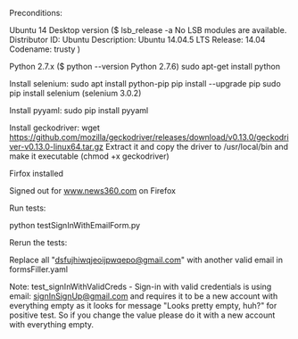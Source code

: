 
Preconditions:

Ubuntu 14 Desktop version
($ lsb_release -a
No LSB modules are available.
Distributor ID:	Ubuntu
Description:	Ubuntu 14.04.5 LTS
Release:	14.04
Codename:	trusty
)

Python 2.7.x 
($ python --version
Python 2.7.6)
sudo apt-get install python

Install selenium:
sudo apt install python-pip
pip install --upgrade pip
sudo pip install selenium 
(selenium 3.0.2) 

Install pyyaml:
sudo pip install pyyaml

Install geckodriver:
wget https://github.com/mozilla/geckodriver/releases/download/v0.13.0/geckodriver-v0.13.0-linux64.tar.gz Extract it and copy the driver to /usr/local/bin and make it executable (chmod +x geckodriver)

Firfox installed

Signed out for www.news360.com on Firefox

Run tests:

python testSignInWithEmailForm.py

Rerun the tests:

Replace all "dsfujhiwqjeoijpwqepo@gmail.com" with another valid email in formsFiller.yaml

Note: test_signInWithValidCreds - Sign-in with valid credentials is using email: signInSignUp@gmail.com and requires it to be a new account with everything empty as it looks for message "Looks pretty empty, huh?" for positive test. So if you change the value please do it with a new account with everything empty.
